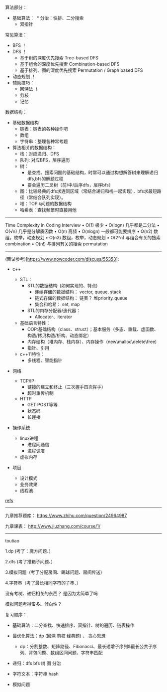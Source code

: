 算法部分：  
* 基础算法：
  * 分治：快排、二分搜索
  * 双指针

常见算法：
  * BFS ！
  * DFS ！
    * 基于树的深度优先搜索 Tree-based DFS
    * 基于组合的深度优先搜索 Combination-based DFS
    * 基于排列、图的深度优先搜索 Permutation / Graph based DFS
  * 动态规划 ！
  * 辅助技巧：
    * 回溯法 ！
    * 剪枝
    * 记忆

数据结构：
* 基础数据结构
  * 链表：链表的各种操作吧
  * 数组
  * 字符串：整理各种常考题
* 算法相关的数据结构：
  * 栈：对应递归、DFS
  * 队列: 对应BFS，层序遍历
  * 树：
    * 是查找、搜索问题的基础结构，时常可以通过构想解答树来理解递归dfs,bfs的解题过程
    * 要会遍历二叉树（前/中/后序dfs，层序bfs）
  * 图：比较经典的dfs求连同区域（常结合递归和栈一起实现），bfs求最短路径（常结合队列实现）。
  * 堆：TOP k问题的数据结构  
  * 哈希表：查找频繁时直接用他



---

Time Complexity in Coding Interview
• O(1) 极少
• O(logn) 几乎都是二分法
• O(√n) 几乎是分解质因数
• O(n) 高频
• O(nlogn) 一般都可能要排序
• O(n2) 数组，枚举，动态规划
• O(n3) 数组，枚举，动态规划
• O(2^n) 与组合有关的搜索 combination
• O(n!) 与排列有关的搜索 permutation

---

(面试参考)[https://www.nowcoder.com/discuss/55353]:  

* c++
  * STL：
    * STL的数据结构: (如何实现的、特点)
      * 连续存储的数据结构： vector, queue, stack
      * 链式存储的数据结构： 链表？ 堆priority_queue
      * 集合和哈希： set, map
    * STL的内存分配器/迭代器：
      * Allocator、iterator
  * 基础语言特性：
    * OOP:基础结构（class、struct）；基本服务（多态、重载、虚函数、构造/拷贝构造/析构、动态绑定）
    * 内存结构（堆内存、栈内存）、内存操作（new\malloc\delete\free)
    * 指针、引用
  * c++11特性：
    * 多线程、智能指针

* 网络
  * TCP/IP
    * 链接的建立和终止（三次握手四次挥手）
    * 超时重传机制
  * HTTP
    * GET POST等等
    * 状态码
    * 长连接
* 操作系统
  * linux进程
    * 进程间通信
    * 进程调度
  * 虚拟内存
* 项目
  * 设计模式
  * 业务效果
  * 线程池

[refs](https://www.nowcoder.com/discuss/61958?type=2&order=4&pos=14&page=16)

---

九章推荐题库： https://www.zhihu.com/question/24964987

九章课表： http://www.jiuzhang.com/course/1/


---

toutiao

1.dp (考了：魔方问题、)

2.dfs (考了推箱子问题、)

3.模拟问题（考了分配房间、踢球问题、房间传送）

4.字符串（考了最长相同字符的子串、）

没有考树、递归相关的东西？ 是因为太简单了吗

模拟问题考得蛮多、倾向性？


复习顺序：

* 基础算法：二分查找、快速排序、双指针、树的遍历、链表操作

* 最优化算法：dp (回溯 剪枝 经典题) 、 贪心思想
  * dp：分割整数、矩阵路径、Fibonacci、最长递增子序列&最长公共子序列、背包问题、数组区间问题、字符串匹配

* 递归：dfs bfs 树 图 分治

* 字符文本：字符串 hash

* 模拟问题
